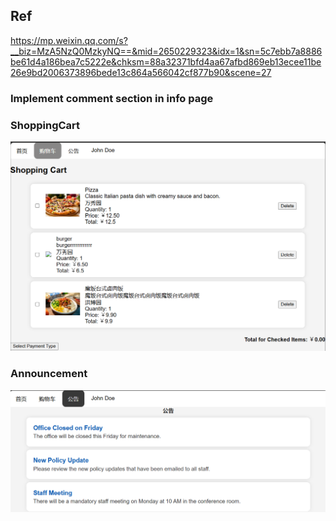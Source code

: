## Ref
https://mp.weixin.qq.com/s?__biz=MzA5NzQ0MzkyNQ==&mid=2650229323&idx=1&sn=5c7ebb7a8886be61d4a186bea7c5222e&chksm=88a32371bfd4aa67afbd869eb13ecee11be26e9bd2006373896bede13c864a566042cf877b90&scene=27
### Implement comment section in info page
### ShoppingCart
![img.png](img/note/shoppingcart.png)
### Announcement
![img.png](img/note/announcement.png)
